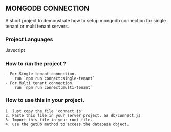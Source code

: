 
## MONGODB CONNECTION
A short project to demonstrate how to setup mongodb connection for single tenant or multi tenant servers.

### Project Languages
Javscript

### How to run the project ?
    - For Single tenant connection.
        run `npm run connect:single-tenant`
    - For Multi tenant connection.
        run `npm run connect:multi-tenant`

### How to use this in your project.
    1. Just copy the file 'connect.js'
    2. Paste this file in your server project. as db/connect.js
    3. Import this file in your root file.
    4. use the getDb method to access the database object.